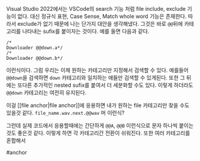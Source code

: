 Visual Studio 2022에서는 VSCode의 search 기능 처럼 file include, exclude 기능이 없다. 
대신 정규식 표현, Case Sense, Match whole word 기능은 존재한다. 따라서 exclude가 없기 때문에 나는 단가지 대안을 생각해냈다. 그것은 바로 `@@`뒤에 카테고리를 나타내는 sufix를 붙이자는 것이다. 예를 들면 다음과 같다.
```
/*
Downloader @@down.a*/
/*
Downloader @@down.b*/
```
이런식이다. 그럼 우리는 이제 원하는 카테고리만 지정해서 검색할 수 있다. 
예를들어 `@@down`을 검색하면 `down` 카테고리와 일치하는 애들만 검색할 수 있게된다. 
또한 그 뒤에는 또다른 추가적인 nested sufix를 붙여서 더 세분화할 수도 있다. 이렇게 하더라도 `@@down` 카테고리는 여전히 유지된다. 

이걸 [[file anchor|file anchor]]에 응용하면 내가 원하는 file 카테고리만 찾을 수도 있을것 같다. 
`file_name.wav.next.@@wav` 머 이런식?

그런데 실제 코드에서 응용할때에는 간단하게 `@@A`, `@@B` 이런식으로 문자 하나씩 붙이는 것도 좋은것 같다. 이렇게 하면 각 카테고리간 전환이 쉬워진다. 
또한 여러 카테고리를 혼합해서 

#anchor 
